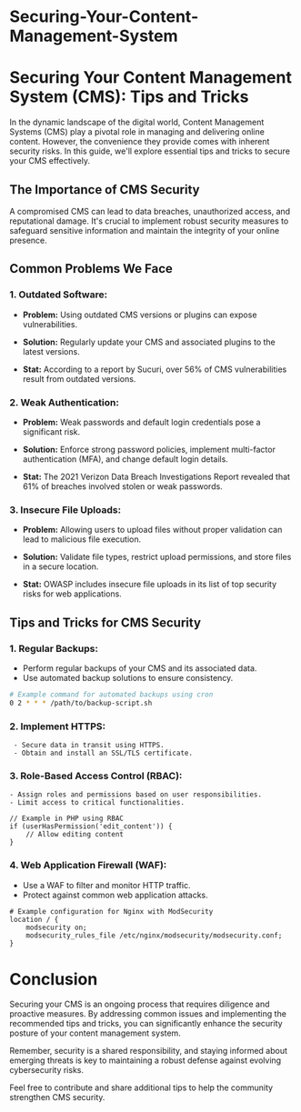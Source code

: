 # Securing-Your-Content-Management-System

# Securing Your Content Management System (CMS): Tips and Tricks

In the dynamic landscape of the digital world, Content Management Systems (CMS) play a pivotal role in managing and delivering online content. However, the convenience they provide comes with inherent security risks. In this guide, we'll explore essential tips and tricks to secure your CMS effectively.

## The Importance of CMS Security

A compromised CMS can lead to data breaches, unauthorized access, and reputational damage. It's crucial to implement robust security measures to safeguard sensitive information and maintain the integrity of your online presence.

## Common Problems We Face

### 1. **Outdated Software:**
   - **Problem:** Using outdated CMS versions or plugins can expose vulnerabilities.
   - **Solution:** Regularly update your CMS and associated plugins to the latest versions.

   - **Stat:** According to a report by Sucuri, over 56% of CMS vulnerabilities result from outdated versions.

### 2. **Weak Authentication:**
   - **Problem:** Weak passwords and default login credentials pose a significant risk.
   - **Solution:** Enforce strong password policies, implement multi-factor authentication (MFA), and change default login details.

   - **Stat:** The 2021 Verizon Data Breach Investigations Report revealed that 61% of breaches involved stolen or weak passwords.

### 3. **Insecure File Uploads:**
   - **Problem:** Allowing users to upload files without proper validation can lead to malicious file execution.
   - **Solution:** Validate file types, restrict upload permissions, and store files in a secure location.

   - **Stat:** OWASP includes insecure file uploads in its list of top security risks for web applications.

## Tips and Tricks for CMS Security

### 1. **Regular Backups:**
   - Perform regular backups of your CMS and its associated data.
   - Use automated backup solutions to ensure consistency.

   ```bash
   # Example command for automated backups using cron
   0 2 * * * /path/to/backup-script.sh
   ```
### 2. **Implement HTTPS:**
     - Secure data in transit using HTTPS.
     - Obtain and install an SSL/TLS certificate.
### 3. **Role-Based Access Control (RBAC):**
    - Assign roles and permissions based on user responsibilities.
    - Limit access to critical functionalities.

  ```
  // Example in PHP using RBAC
  if (userHasPermission('edit_content')) {
      // Allow editing content
  }
  ```
### 4. **Web Application Firewall (WAF):**
   - Use a WAF to filter and monitor HTTP traffic.
   -  Protect against common web application attacks.

```
# Example configuration for Nginx with ModSecurity
location / {
    modsecurity on;
    modsecurity_rules_file /etc/nginx/modsecurity/modsecurity.conf;
}
```
# Conclusion
Securing your CMS is an ongoing process that requires diligence and proactive measures. By addressing common issues and implementing the recommended tips and tricks, you can significantly enhance the security posture of your content management system.

Remember, security is a shared responsibility, and staying informed about emerging threats is key to maintaining a robust defense against evolving cybersecurity risks.

Feel free to contribute and share additional tips to help the community strengthen CMS security.

